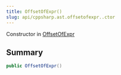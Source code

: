 ```yaml
---
title: OffsetOfExpr()
slug: api/cppsharp.ast.offsetofexpr..ctor
---
```

Constructor in [OffsetOfExpr](/api/cppsharp/ast/offsetofexpr)

## Summary



```csharp
public OffsetOfExpr()
```

